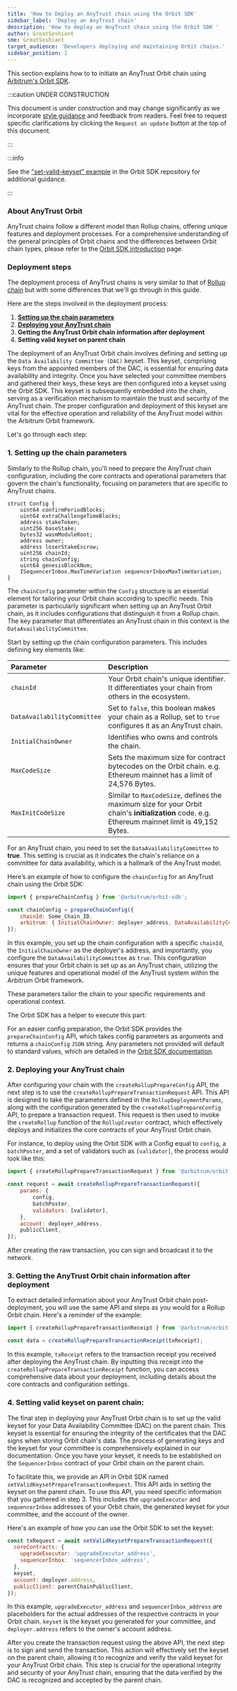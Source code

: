 ```yaml
---
title: 'How to Deploy an AnyTrust chain using the Orbit SDK'
sidebar_label: 'Deploy an AnyTrust chain'
description: 'How to deploy an AnyTrust chain using the Orbit SDK '
author: GreatSoshiant
sme: GreatSoshiant
target_audience: 'Developers deploying and maintaining Orbit chains.'
sidebar_position: 2
---
```


This section explains how to to initiate an <a data-quicklook-from="arbitrum-anytrust-chain">AnyTrust Orbit chain</a> using [Arbitrum's Orbit SDK](https://github.com/OffchainLabs/arbitrum-orbit-sdk/blob/main/examples/set-valid-keyset/index.ts).

:::caution UNDER CONSTRUCTION

This document is under construction and may change significantly as we incorporate [style guidance](/for-devs/contribute#document-type-conventions) and feedback from readers. Feel free to request specific clarifications by clicking the `Request an update` button at the top of this document.

:::

:::info

See the ["set-valid-keyset" example](https://github.com/OffchainLabs/arbitrum-orbit-sdk/blob/main/examples/set-valid-keyset/index.ts) in the Orbit SDK repository for additional guidance.

:::


### About AnyTrust Orbit

AnyTrust chains follow a different model than Rollup chains, offering unique features and deployment processes. For a comprehensive understanding of the general principles of Orbit chains and the differences between Orbit chain types, please refer to the [Orbit SDK introduction](../orbit-sdk-introduction.md) page.

### Deployment steps 

The deployment process of AnyTrust chains is very similar to that of [Rollup chain](orbit-sdk-deploying-rollup-chain.md#rollup-config-param) but with some differences that we'll go through in this guide.

Here are the steps involved in the deployment process:

1. **[Setting up the chain parameters](#1-setting-up-the-chain-parameters)**
2. **[Deploying your AnyTrust chain](#2-deploying-your-anytrust-chain)**
3. **Getting the AnyTrust Orbit chain information after deployment**
4. **Setting valid keyset on parent chain**

The deployment of an AnyTrust Orbit chain involves defining and setting up the <a data-quicklook-from="data-availability-committee-dac">`Data Availability Committee (DAC)`</a> keyset. This keyset, comprising keys from the appointed members of the DAC, is essential for ensuring data availability and integrity. Once you have selected your committee members and gathered their keys, these keys are then configured into a keyset using the Orbit SDK. This keyset is subsequently embedded into the chain, serving as a verification mechanism to maintain the trust and security of the AnyTrust chain. The proper configuration and deployment of this keyset are vital for the effective operation and reliability of the AnyTrust model within the Arbitrum Orbit framework.

Let's go through each step:

### 1. Setting up the chain parameters 

Similarly to the Rollup chain, you'll need to prepare the AnyTrust chain configuration, including the core contracts and operational parameters that govern the chain's functionality, focusing on parameters that are specific to AnyTrust chains.

   ```solidity
   struct Config {
       uint64 confirmPeriodBlocks;
       uint64 extraChallengeTimeBlocks;
       address stakeToken;
       uint256 baseStake;
       bytes32 wasmModuleRoot;
       address owner;
       address loserStakeEscrow;
       uint256 chainId;
       string chainConfig;
       uint64 genesisBlockNum;
       ISequencerInbox.MaxTimeVariation sequencerInboxMaxTimeVariation;
   }
   ```

The `chainConfig` parameter within the `Config` structure is an essential element for tailoring your Orbit chain according to specific needs. This parameter is particularly significant when setting up an AnyTrust Orbit chain, as it includes configurations that distinguish it from a Rollup chain. The key parameter that differentiates an AnyTrust chain in this context is the `DataAvailabilityCommittee`.

Start by setting up the chain configuration parameters. This includes defining key elements like:

| Parameter                   | Description                                                                                                                                     |
| :-------------------------- | :---------------------------------------------------------------------------------------------------------------------------------------------- |
| `chainId`                   | Your Orbit chain's unique identifier. It differentiates your chain from others in the ecosystem.                                                |
| `DataAvailabilityCommittee` | Set to `false`, this boolean makes your chain as a Rollup, set to `true` configures it as an AnyTrust chain.                                    |
| `InitialChainOwner`         | Identifies who owns and controls the chain.                                                                                                     |
| `MaxCodeSize  `             | Sets the maximum size for contract bytecodes on the Orbit chain. e.g. Ethereum mainnet has a limit of 24,576 Bytes.                             |
| `MaxInitCodeSize`           | Similar to `MaxCodeSize`, defines the maximum size for your Orbit chain's **initialization** code. e.g. Ethereum mainnet limit is 49,152 Bytes. |


For an AnyTrust chain, you need to set the `DataAvailabilityCommittee` to **true**. This setting is crucial as it indicates the chain's reliance on a committee for data availability, which is a hallmark of the AnyTrust model.

Here’s an example of how to configure the `chainConfig` for an AnyTrust chain using the Orbit SDK:

```js
import { prepareChainConfig } from '@arbitrum/orbit-sdk';

const chainConfig = prepareChainConfig({
    chainId: Some_Chain_ID,
    arbitrum: { InitialChainOwner: deployer_address, DataAvailabilityCommittee: true },
});
```

In this example, you set up the chain configuration with a specific `chainId`, the `InitialChainOwner` as the deployer's address, and importantly, you configure the `DataAvailabilityCommittee` as `true`. This configuration ensures that your Orbit chain is set up as an AnyTrust chain, utilizing the unique features and operational model of the AnyTrust system within the Arbitrum Orbit framework.

These parameters tailor the chain to your specific requirements and operational context.

The Orbit SDK has a helper to execute this part:

For an easier config preparation, the Orbit SDK provides the `prepareChainConfig` API, which takes config parameters as arguments and returns a `chainConfig` `JSON` string. Any parameters not provided will default to standard values, which are detailed in the [Orbit SDK documentation](https://github.com/OffchainLabs/arbitrum-orbit-sdk/blob/1f251f76a55bc1081f50938b0aa9f7965660ebf7/src/prepareChainConfig.ts#L3-L31).


### 2. Deploying your AnyTrust chain

After configuring your chain with the `createRollupPrepareConfig` API, the next step is to use the `createRollupPrepareTransactionRequest` API. This API is designed to take the parameters defined in the `RollupDeploymentParams`, along with the configuration generated by the `createRollupPrepareConfig` API, to prepare a transaction request. This request is then used to invoke the `createRollup` function of the `RollupCreator` contract, which effectively deploys and initializes the core contracts of your AnyTrust Orbit chain.

For instance, to deploy using the Orbit SDK with a Config equal to `config`, a `batchPoster`, and a set of validators such as `[validator]`, the process would look like this:

```js
import { createRollupPrepareTransactionRequest } from '@arbitrum/orbit-sdk';

const request = await createRollupPrepareTransactionRequest({
    params: {
        config,
        batchPoster,
        validators: [validator],
    },
    account: deployer_address,
    publicClient,
});
```

After creating the raw transaction, you can sign and broadcast it to the network.

### 3. Getting the AnyTrust Orbit chain information after deployment

To extract detailed information about your AnyTrust Orbit chain post-deployment, you will use the same API and steps as you would for a Rollup Orbit chain. Here's a reminder of the example:

```js
import { createRollupPrepareTransactionReceipt } from '@arbitrum/orbit-sdk';

const data = createRollupPrepareTransactionReceipt(txReceipt);
```

In this example, `txReceipt` refers to the transaction receipt you received after deploying the AnyTrust chain. By inputting this receipt into the `createRollupPrepareTransactionReceipt` function, you can access comprehensive data about your deployment, including details about the core contracts and configuration settings.

### 4. Setting valid keyset on parent chain:

The final step in deploying your AnyTrust Orbit chain is to set up the valid keyset for your Data Availability Committee (DAC) on the parent chain. This keyset is essential for ensuring the integrity of the certificates that the DAC signs when storing Orbit chain's data. The process of generating keys and the keyset for your committee is comprehensively explained in our documentation. Once you have your keyset, it needs to be established on the `SequencerInbox` contract of your Orbit chain on the parent chain.

To facilitate this, we provide an API in Orbit SDK named `setValidKeysetPrepareTransactionRequest`. This API aids in setting the keyset on the parent chain. To use this API, you need specific information that you gathered in step 3. This includes the `upgradeExecutor` and `sequencerInbox` addresses of your Orbit chain, the generated keyset for your committee, and the account of the owner.

Here's an example of how you can use the Orbit SDK to set the keyset:

```js
const txRequest = await setValidKeysetPrepareTransactionRequest({
  coreContracts: {
    upgradeExecutor: 'upgradeExecutor_address',
    sequencerInbox: 'sequencerInbox_address',
  },
  keyset,
  account: deployer.address,
  publicClient: parentChainPublicClient,
});
```

In this example, `upgradeExecutor_address` and `sequencerInbox_address` are placeholders for the actual addresses of the respective contracts in your Orbit chain. `keyset` is the keyset you generated for your committee, and `deployer.address` refers to the owner's account address.

After you create the transaction request using the above API, the next step is to sign and send the transaction. This action will effectively set the keyset on the parent chain, allowing it to recognize and verify the valid keyset for your AnyTrust Orbit chain. This step is crucial for the operational integrity and security of your AnyTrust chain, ensuring that the data verified by the DAC is recognized and accepted by the parent chain.


